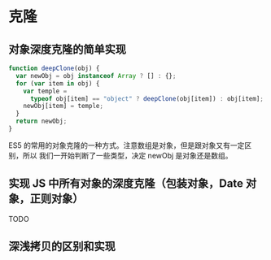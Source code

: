 # 克隆

## 对象深度克隆的简单实现

```js
function deepClone(obj) {
  var newObj = obj instanceof Array ? [] : {};
  for (var item in obj) {
    var temple =
      typeof obj[item] == "object" ? deepClone(obj[item]) : obj[item];
    newObj[item] = temple;
  }
  return newObj;
}
```

ES5 的常用的对象克隆的一种方式。注意数组是对象，但是跟对象又有一定区别，所以
我们一开始判断了一些类型，决定 newObj 是对象还是数组。

## 实现 JS 中所有对象的深度克隆（包装对象，Date 对象，正则对象）

TODO

## 深浅拷贝的区别和实现
